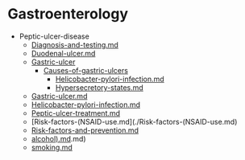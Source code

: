 
# Gastroenterology

- Peptic-ulcer-disease
  - [Diagnosis-and-testing.md](./Diagnosis-and-testing.md)
  - [Duodenal-ulcer.md](./Duodenal-ulcer.md)
  - [Gastric-ulcer](./Gastric-ulcer/)
    - [Causes-of-gastric-ulcers](./Causes-of-gastric-ulcers/)
      - [Helicobacter-pylori-infection.md](./Helicobacter-pylori-infection.md)
      - [Hypersecretory-states.md](./Hypersecretory-states.md)
  - [Gastric-ulcer.md](./Gastric-ulcer.md)
  - [Helicobacter-pylori-infection.md](./Helicobacter-pylori-infection.md)
  - [Peptic-ulcer-treatment.md](./Peptic-ulcer-treatment.md)
  - [Risk-factors-(NSAID-use.md](./Risk-factors-(NSAID-use.md)
  - [Risk-factors-and-prevention.md](./Risk-factors-and-prevention.md)
  - [alcohol).md](./alcohol).md)
  - [smoking.md](./smoking.md)
